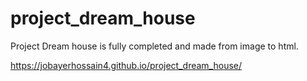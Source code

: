 # project_dream_house
Project Dream house is fully completed and made from image to html. 


https://jobayerhossain4.github.io/project_dream_house/
